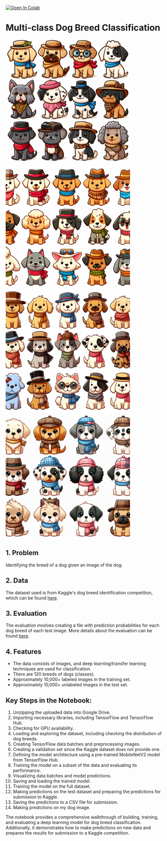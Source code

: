 [![Open In Colab](https://colab.research.google.com/assets/colab-badge.svg)](https://colab.research.google.com/github/Gaurang111/Dog-Vision/blob/main/dog_vision.ipynb)
# Multi-class Dog Breed Classification

<img src="img/1.jpeg" width=400><img src="img/2.jpeg" width=400>
<img src="img/3.jpeg" width=400><img src="img/4.jpeg" width=400>

## 1. Problem
Identifying the breed of a dog given an image of the dog.

## 2. Data
The dataset used is from Kaggle's dog breed identification competition, which can be found [here](https://www.kaggle.com/c/dog-breed-identification/data).

## 3. Evaluation
The evaluation involves creating a file with prediction probabilities for each dog breed of each test image. More details about the evaluation can be found [here](https://www.kaggle.com/c/dog-breed-identification/overview/evaluation).

## 4. Features
- The data consists of images, and deep learning/transfer learning techniques are used for classification.
- There are 120 breeds of dogs (classes).
- Approximately 10,000+ labeled images in the training set.
- Approximately 10,000+ unlabeled images in the test set.

## Key Steps in the Notebook:
1. Unzipping the uploaded data into Google Drive.
2. Importing necessary libraries, including TensorFlow and TensorFlow Hub.
3. Checking for GPU availability.
4. Loading and exploring the dataset, including checking the distribution of dog breeds.
5. Creating TensorFlow data batches and preprocessing images.
6. Creating a validation set since the Kaggle dataset does not provide one.
7. Defining the model architecture using a pre-trained MobileNetV2 model from TensorFlow Hub.
8. Training the model on a subset of the data and evaluating its performance.
9. Visualizing data batches and model predictions.
10. Saving and loading the trained model.
11. Training the model on the full dataset.
12. Making predictions on the test dataset and preparing the predictions for submission to Kaggle.
13. Saving the predictions to a CSV file for submission.
14. Making predictions on my dog image.

The notebook provides a comprehensive walkthrough of building, training, and evaluating a deep learning model for dog breed classification. Additionally, it demonstrates how to make predictions on new data and prepares the results for submission to a Kaggle competition.

